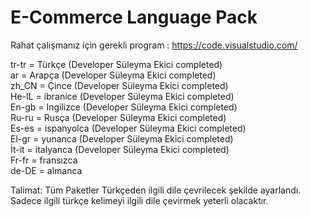 # E-Commerce Language Pack<br>

Rahat çalışmanız için gerekli program : https://code.visualstudio.com/<br>

tr-tr =  Türkçe (Developer Süleyma Ekici completed) <br>
ar =	Arapça (Developer Süleyma Ekici completed) <br>
zh_CN = Çince (Developer Süleyma Ekici completed)<br>
He-IL = ibranice (Developer Süleyma Ekici completed)<br>
En-gb = Ingilizce (Developer Süleyma Ekici completed)<br>
Ru-ru = Rusça (Developer Süleyma Ekici completed)<br>
Es-es = ispanyolca (Developer Süleyma Ekici completed)<br>
El-gr = yunanca (Developer Süleyma Ekici completed)<br>
İt-it = italyanca (Developer Süleyma Ekici completed)<br>
Fr-fr = fransızca<br>
de-DE = almanca<br>


Talimat: Tüm Paketler Türkçeden ilgili dile çevrilecek şekilde ayarlandı. Sadece ilgili türkçe kelimeyi ilgili dile çevirmek yeterli olacaktır.
